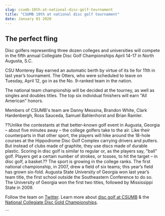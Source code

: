 ```yaml
---
slug: csumb-10th-at-national-disc-golf-tournament
title: "CSUMB 10th at national disc golf tournament"
date: January 01 2020
---
```


 
<h2>The perfect fling</h2>
<p>
  Disc golfers representing three dozen colleges and universities will compete
  in the fifth annual Collegiate Disc Golf Championships April 14&#45;17 in
  North Augusta, S.C.
</p>
<p>
  CSU Monterey Bay earned an automatic berth by virtue of its tie for 11th in
  last year’s tournament. The Otters, who were scheduled to leave on Tuesday,
  April 12, go in as the No. 9&#45;ranked team in the nation.
</p>
<p>
  The national team championship will be decided at the tourney, as well as
  singles and doubles titles. The top six individual finishers will earn "All
  American" honors.
</p>
<p>
  Members of CSUMB's team are Danny Messina, Brandon White, Clark Hardenbergh,
  Ross Sauceda, Samuel Bahlenhorst and Brian Ramler.
</p>
<p>
  ??Unlike the contestants at that better&#45;known golf event in Augusta,
  Georgia – about five minutes away – the college golfers take to the air. Like
  their counterparts in that other sport, the players will hike around the
  18&#45;hole courses at the Hippodrome Disc Golf Complex carrying drivers and
  putters. But instead of clubs made of graphite, they use discs made of durable
  plastic. Scoring in disc golf is similar to regular or, as the players say,
  "ball" golf. Players get a certain number of strokes, or tosses, to hit the
  target – in disc golf, a basket.?? The sport is growing in the college ranks.
  The first national championship, in 2007, drew a field of six teams; this
  year’s field has grown six&#45;fold. Augusta State University of Georgia won
  last year’s team title, the first school outside the Southeastern Conference
  to do so. The University of Georgia won the first two titles, followed by
  Mississippi State in 2009.
</p>
<p>
  Follow the team on <a href="https://twitter.com/csumbdiscgolf">Twitter</a>.
  Learn more about
  <a href="https://discgolf.clubs.csumb.edu/">disc golf at CSUMB</a> &amp; the
  <a href="https://www.ncdgc.com/">National Collegiate Disc Gold Championships</a
  >.
</p>
```
